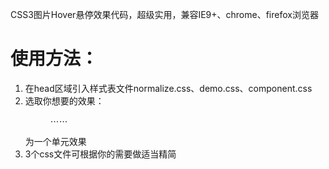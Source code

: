 CSS3图片Hover悬停效果代码，超级实用，兼容IE9+、chrome、firefox浏览器

# 使用方法：

1. 在head区域引入样式表文件normalize.css、demo.css、component.css
2. 选取你想要的效果：<figure class="effect-lily"> ⋯⋯ </figure>为一个单元效果
3. 3个css文件可根据你的需要做适当精简

